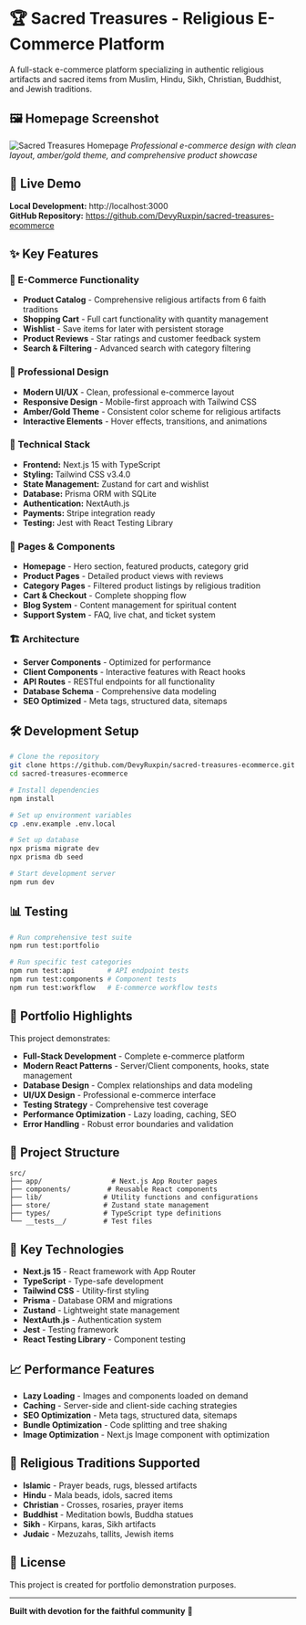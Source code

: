 # 🏆 Sacred Treasures - Religious E-Commerce Platform

A full-stack e-commerce platform specializing in authentic religious artifacts and sacred items from Muslim, Hindu, Sikh, Christian, Buddhist, and Jewish traditions.

## 🖼️ Homepage Screenshot

![Sacred Treasures Homepage](./homepage-screenshot.png)
*Professional e-commerce design with clean layout, amber/gold theme, and comprehensive product showcase*

## 🚀 Live Demo

**Local Development:** http://localhost:3000  
**GitHub Repository:** https://github.com/DevyRuxpin/sacred-treasures-ecommerce

## ✨ Key Features

### 🛒 E-Commerce Functionality
- **Product Catalog** - Comprehensive religious artifacts from 6 faith traditions
- **Shopping Cart** - Full cart functionality with quantity management
- **Wishlist** - Save items for later with persistent storage
- **Product Reviews** - Star ratings and customer feedback system
- **Search & Filtering** - Advanced search with category filtering

### 🎨 Professional Design
- **Modern UI/UX** - Clean, professional e-commerce layout
- **Responsive Design** - Mobile-first approach with Tailwind CSS
- **Amber/Gold Theme** - Consistent color scheme for religious artifacts
- **Interactive Elements** - Hover effects, transitions, and animations

### 🔧 Technical Stack
- **Frontend:** Next.js 15 with TypeScript
- **Styling:** Tailwind CSS v3.4.0
- **State Management:** Zustand for cart and wishlist
- **Database:** Prisma ORM with SQLite
- **Authentication:** NextAuth.js
- **Payments:** Stripe integration ready
- **Testing:** Jest with React Testing Library

### 📱 Pages & Components
- **Homepage** - Hero section, featured products, category grid
- **Product Pages** - Detailed product views with reviews
- **Category Pages** - Filtered product listings by religious tradition
- **Cart & Checkout** - Complete shopping flow
- **Blog System** - Content management for spiritual content
- **Support System** - FAQ, live chat, and ticket system

### 🏗️ Architecture
- **Server Components** - Optimized for performance
- **Client Components** - Interactive features with React hooks
- **API Routes** - RESTful endpoints for all functionality
- **Database Schema** - Comprehensive data modeling
- **SEO Optimized** - Meta tags, structured data, sitemaps

## 🛠️ Development Setup

```bash
# Clone the repository
git clone https://github.com/DevyRuxpin/sacred-treasures-ecommerce.git
cd sacred-treasures-ecommerce

# Install dependencies
npm install

# Set up environment variables
cp .env.example .env.local

# Set up database
npx prisma migrate dev
npx prisma db seed

# Start development server
npm run dev
```

## 📊 Testing

```bash
# Run comprehensive test suite
npm run test:portfolio

# Run specific test categories
npm run test:api        # API endpoint tests
npm run test:components # Component tests
npm run test:workflow   # E-commerce workflow tests
```

## 🎯 Portfolio Highlights

This project demonstrates:
- **Full-Stack Development** - Complete e-commerce platform
- **Modern React Patterns** - Server/Client components, hooks, state management
- **Database Design** - Complex relationships and data modeling
- **UI/UX Design** - Professional e-commerce interface
- **Testing Strategy** - Comprehensive test coverage
- **Performance Optimization** - Lazy loading, caching, SEO
- **Error Handling** - Robust error boundaries and validation

## 📁 Project Structure

```
src/
├── app/                 # Next.js App Router pages
├── components/         # Reusable React components
├── lib/               # Utility functions and configurations
├── store/             # Zustand state management
├── types/             # TypeScript type definitions
└── __tests__/         # Test files
```

## 🔗 Key Technologies

- **Next.js 15** - React framework with App Router
- **TypeScript** - Type-safe development
- **Tailwind CSS** - Utility-first styling
- **Prisma** - Database ORM and migrations
- **Zustand** - Lightweight state management
- **NextAuth.js** - Authentication system
- **Jest** - Testing framework
- **React Testing Library** - Component testing

## 📈 Performance Features

- **Lazy Loading** - Images and components loaded on demand
- **Caching** - Server-side and client-side caching strategies
- **SEO Optimization** - Meta tags, structured data, sitemaps
- **Bundle Optimization** - Code splitting and tree shaking
- **Image Optimization** - Next.js Image component with optimization

## 🌟 Religious Traditions Supported

- **Islamic** - Prayer beads, rugs, blessed artifacts
- **Hindu** - Mala beads, idols, sacred items
- **Christian** - Crosses, rosaries, prayer items
- **Buddhist** - Meditation bowls, Buddha statues
- **Sikh** - Kirpans, karas, Sikh artifacts
- **Judaic** - Mezuzahs, tallits, Jewish items

## 📝 License

This project is created for portfolio demonstration purposes.

---

**Built with devotion for the faithful community** 🙏